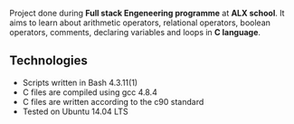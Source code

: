 Project done during **Full stack Engeneering programme** at **ALX school**. It aims to learn about arithmetic operators, relational operators, boolean operators, comments, declaring variables and loops in **C language**.

## Technologies
* Scripts written in Bash 4.3.11(1)
* C files are compiled using gcc 4.8.4
* C files are written according to the c90 standard
* Tested on Ubuntu 14.04 LTS
